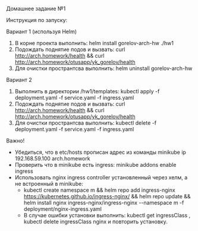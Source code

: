 Домашнее задание №1

Инструкция по запуску:

Вариант 1 (используя Helm)
1) В корне проекта выполнить: helm install gorelov-arch-hw ./hw1
2) Подождать поднятие подов и вызвать: curl http://arch.homework/health && curl http://arch.homework/otusapp/yk_gorelov/health
3) Для очистки пространтсва выполнить: helm uninstall gorelov-arch-hw

Вариант 2
1) Выполнить в директории /hw1/templates: kubectl apply -f deployment.yaml -f service.yaml -f ingress.yaml
2) Подождать поднятие подов и вызвать: curl http://arch.homework/health && curl http://arch.homework/otusapp/yk_gorelov/health
3) Для очистки пространтсва выполнить: kubectl delete -f deployment.yaml -f service.yaml -f ingress.yaml

Важно!
- Убедиться, что в etc/hosts прописан адрес из команды minikube ip
  192.168.59.100 arch.homework
- Проверить что в minikube есть ingress: minikube addons enable ingress
- Использовать nginx ingress controller установленный через хелм, а не встроенный в minikube:
    - kubectl create namespace m && helm repo add ingress-nginx https://kubernetes.github.io/ingress-nginx/ && helm repo update && helm install nginx ingress-nginx/ingress-nginx --namespace m -f deployment/nginx-ingress.yaml
    - В случае ошибки установки выполнить: kubectl get ingressClass ,
      kubectl delete ingressClass nginx и повторить установку.